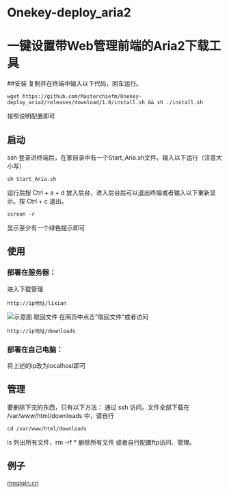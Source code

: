# Onekey-deploy_aria2
# 一键设置带Web管理前端的Aria2下载工具

##安装
复制并在终端中输入以下代码，回车运行。
```
wget https://github.com/Masterchiefm/Onekey-deploy_aria2/releases/download/1.0/install.sh && sh ./install.sh
```
按照说明配置即可

## 启动
ssh 登录进终端后，在家目录中有一个Start_Aria.sh文件。输入以下运行（注意大小写）
```
sh Start_Aria.sh
```
运行后按 Ctrl + a + d 放入后台，进入后台后可以退出终端或者输入以下重新显示。按 Ctrl + c 退出。
```
screen -r
```
显示至少有一个绿色提示即可


## 使用
### 部署在服务器：
进入下载管理 
```
http://ip地址/lixian 
```
![示意图](http://123.207.125.121/wp-content/uploads/2019/02/ariang.png)
取回文件
在网页中点击”取回文件“或者访问
```
http://ip地址/downloads 
```
### 部署在自己电脑：
将上述的ip改为localhost即可

## 管理
要删除下完的东西，只有以下方法：
通过 ssh 访问。文件全部下载在 /var/www/html/downloads 中，请自行
```
cd /var/www/html/downloads
```
ls 列出所有文件，rm -rf * 删除所有文件
或者自行配置ftp访问、管理。


## 例子
[moqiqin.cn](http://moqiqin.cn/lixian)
